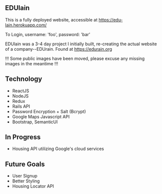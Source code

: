 EDUlain
-------
This is a fully deployed website, accessible at https://edu-lain.herokuapp.com/

To Login, username: 'foo', password: 'bar'


EDUlain was a 3-4 day project I initially built, re-creating the actual website of a company--EDUrain. Found at https://edurain.org


!!! Some public images have been moved, please excuse any missing images in the meantime !!!

Technology
----------
  - ReactJS
  - NodeJS
  - Redux
  - Rails API
  - Password Encryption + Salt (Bcrypt)
  - Google Maps Javascript API
  - Bootstrap, SemanticUI
  
  
In Progress
-----------
   - Housing API utilizing Google's cloud services
  
Future Goals
------------
   - User Signup
   - Better Styling
   - Housing Locator API
